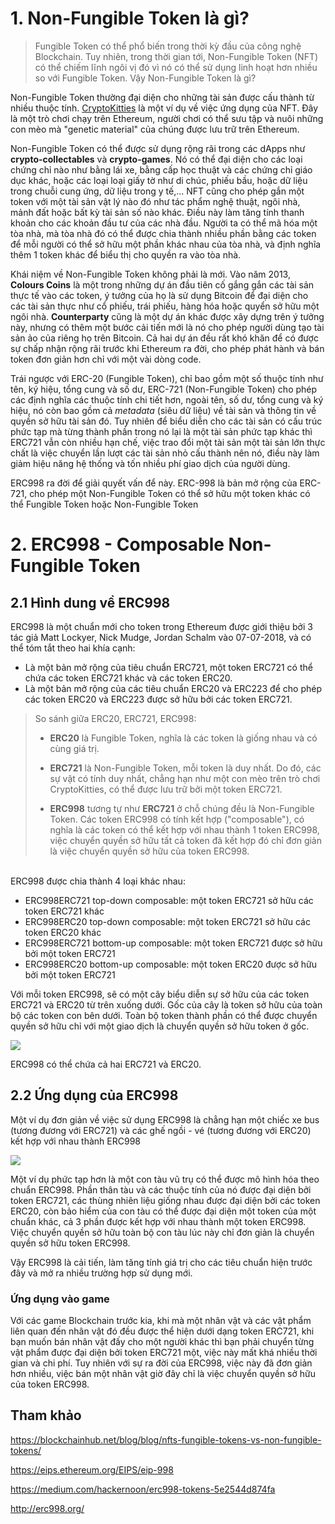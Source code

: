 # 1. Non-Fungible Token là gì?
> Fungible Token  có thể phổ biến trong thời kỳ đầu của công nghệ Blockchain. Tuy nhiên, trong thời gian tới, Non-Fungible Token (NFT) có thể chiếm lĩnh ngôi vị đó vì nó có thể sử dụng linh hoạt hơn nhiều so với Fungible Token. Vậy Non-Fungible Token là gì?

Non-Fungible Token thường đại diện cho những tài sản được cấu thành từ nhiều thuộc tính. [CryptoKitties](https://www.cryptokitties.co/) là một ví dụ về việc ứng dụng của NFT. Đây là một trò chơi chạy trên Ethereum, người chơi có thể sưu tập và nuôi những con mèo mà "genetic material" của chúng được lưu trữ trên Ethereum.

Non-Fungible Token có thể được sử dụng rộng rãi trong các dApps như **crypto-collectables** và **crypto-games**. Nó có thể đại diện cho các loại chứng chỉ nào như bằng lái xe, bằng cấp học thuật và các chứng chỉ giáo dục khác, hoặc các loại loại giấy tờ như di chúc, phiếu bầu,  hoặc dữ liệu trong chuỗi cung ứng, dữ liệu trong y tế,... NFT cũng cho phép gắn một token với một tài sản vật lý nào đó như tác phẩm nghệ thuật, ngôi nhà, mảnh đất hoặc bất kỳ tài sản số nào khác. Điều này làm tăng tính thanh khoản cho các khoản đầu tư của các nhà đầu. Người ta có thể mã hóa một tòa nhà, mà tòa nhà đó có thể được chia thành nhiều phần bằng các token để mỗi người có thể sở hữu một phần khác nhau của tòa nhà, và định nghĩa thêm 1 token khác để biểu thị cho quyền ra vào tòa nhà.

Khái niệm về Non-Fungible Token không phải là mới. Vào năm 2013, **Colours Coins** là một trong những dự án đầu tiên cố gắng gắn các tài sản thực tế vào các token, ý tưởng của họ là sử dụng Bitcoin để đại diện cho các tài sản thực như cổ phiếu, trái phiếu, hàng hóa hoặc quyển sở hữu một ngôi nhà. **Counterparty** cũng là một dự án khác được xây dựng trên ý tưởng này, nhưng có thêm một bước cải tiến mới là nó cho phép người dùng tạo tài sản ảo của riêng họ trên Bitcoin. Cả hai dự án đều rất khó khăn để có được sự chấp nhận rộng rãi  trước khi Ethereum ra đời, cho phép phát hành và bán token đơn giản hơn chỉ với một vài dòng code.

Trái ngược với ERC-20 (Fungible Token), chỉ bao gồm một số thuộc tính như tên, ký hiệu, tổng cung và số dư, ERC-721 (Non-Fungible Token) cho phép các định nghĩa các thuộc tính chi tiết hơn, ngoài tên, số dư, tổng cung và ký hiệu, nó còn bao gồm cả *metadata* (siêu dữ liệu) về
tài sản và thông tin về quyền sở hữu tài sản đó. Tuy nhiên để biểu diễn cho các tài sản có cấu trúc phức tạp mà từng thành phần trong nó lại là một tài sản phức tạp khác thì ERC721 vẫn còn nhiều hạn chế, việc trao đổi một tài sản một tài sản lớn thực chất là việc chuyển lần lượt các tài sản nhỏ cấu thành nên nó, điều này làm giảm hiệu năng hệ thống và tốn nhiều phí giao dịch của người dùng.

ERC998 ra đời để giải quyết vấn để này. ERC-998 là bản mở rộng của ERC-721, cho phép một Non-Fungible Token có thể sở hữu một token khác có thể Fungible Token hoặc Non-Fungible Token

# 2. ERC998 - Composable Non-Fungible Token
## 2.1 Hình dung về ERC998
ERC998 là một chuẩn mới cho token trong Ethereum được giới thiệu bởi 3 tác giả Matt Lockyer, Nick Mudge, Jordan Schalm vào 07-07-2018, và có thể tóm tắt theo hai khía cạnh:
- Là một bản mở rộng của tiêu chuẩn ERC721, một token ERC721 có thể chứa các token ERC721 khác và các token ERC20.
- Là một bản mở rộng của các tiêu chuẩn ERC20 và ERC223 để cho phép các token ERC20 và ERC223 được sở hữu bởi các token ERC721.
 
 
 >So sánh giữa ERC20, ERC721, ERC998:
>- **ERC20** là Fungible Token, nghĩa là các token là giống nhau và có cùng giá trị.
>
>- **ERC721** là Non-Fungible Token, mỗi token là duy nhất. Do đó, các sự vật có tính duy nhất, chẳng hạn như một con mèo trên trò chơi CryptoKitties, có thể được lưu trữ bởi một token ERC721.
>
>- **ERC998** tương tự như **ERC721** ở chỗ chúng đều là Non-Fungible Token. Các token ERC998 có tính kết hợp ("composable"), có nghĩa là các token có thể kết hợp với nhau thành 1 token ERC998, việc chuyển quyền sở hữu tất cả token đã kết hợp đó chỉ đơn giản là việc chuyển quyền sở hữu của token ERC998.

<br>
ERC998 được chia thành 4 loại khác nhau:

- ERC998ERC721 top-down composable: một token ERC721 sở hữu các token ERC721 khác
- ERC998ERC20 top-down composable: một token ERC721 sở hữu các token ERC20 khác
- ERC998ERC721 bottom-up composable: một token ERC721 được sở hữu bởi một token ERC721
- ERC998ERC20 bottom-up composable: một token ERC20 được sở hữu bởi một token ERC721

Với mỗi token ERC998, sẽ có một cây biểu diễn sự sở hữu của các token ERC721 và ERC20 từ trên xuống dưới. Gốc của cây là token sở hữu của toàn bộ các token con bên dưới. Toàn bộ token thành phần có thể được chuyển quyền sở hữu chỉ với một giao dịch là chuyển quyền sở hữu token ở gốc.

![](https://images.viblo.asia/e70c0bf7-13cd-4495-a05f-b4b5f9dc4b0a.png)

ERC998 có thể chứa cả hai ERC721 và ERC20.

## 2.2 Ứng dụng của ERC998

Một ví dụ đơn giản về việc sử dụng ERC998 là chẳng hạn một chiếc xe bus (tương đương với ERC721) và các ghế ngồi - vé (tương đương với ERC20) kết hợp với nhau thành ERC998

![](https://images.viblo.asia/1ebd2b0b-f413-4b49-aabc-3179aa4cd0ed.png)

Một ví dụ phức tạp hơn là một con tàu vũ trụ có thể được mô hình hóa theo chuẩn ERC998. Phần thân tàu và các thuộc tính của nó được đại diện bởi token ERC721, các thùng nhiên liệu giống nhau  được đại diện bởi các token ERC20, còn bảo hiểm của con tàu có thể được đại diện một token của một chuẩn khác, cả 3 phần được kết hợp với nhau thành một token ERC998. Việc chuyển quyền sở hữu toàn bộ con tàu lúc này chỉ đơn giản là chuyển quyền sở hữu token ERC998. 

Vậy ERC998 là cải tiến, làm tăng tính giá trị cho các tiêu chuẩn hiện trước đây và mở ra nhiều trường hợp sử dụng mới.

### Ứng dụng vào game
Với các game Blockchain trước kia, khi mà một nhân vật và các vật phẩm liên quan đến nhân vật đó đều được thể hiện dưới dạng token ERC721, khi bạn muốn bán nhân vật đấy cho một người khác thì bạn phải chuyển từng vật phẩm được đại diện bởi token ERC721 một, việc này mất khá nhiều thời gian và chi phí. Tuy nhiên với sự ra đời của ERC998, việc này đã đơn  giản hơn nhiều, việc bán một nhân vật giờ đây chỉ là việc chuyển quyền sở hữu của token ERC998.

## Tham khảo
https://blockchainhub.net/blog/blog/nfts-fungible-tokens-vs-non-fungible-tokens/

https://eips.ethereum.org/EIPS/eip-998

https://medium.com/hackernoon/erc998-tokens-5e2544d874fa

http://erc998.org/